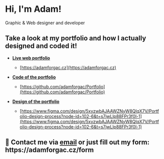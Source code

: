 <h1>Hi, I'm Adam!</h1>
<p>Graphic & Web designer and developer</p>

<h2>Take a look at my portfolio and how I actually designed and coded it!</h2>

- <b>[Live web portfolio](https://adamforgac.cz)</b>
  - [https://adamforgac.cz](https://adamforgac.cz)
 
- <b>[Code of the portfolio](https://github.com/adamforgac/Portfolio)</b>
  - [https://github.com/adamforgac/Portfolio](https://github.com/adamforgac/Portfolio)

- <b>[Design of the portfolio](https://github.com/adamforgac?tab=repositories)</b>
  - [https://www.figma.com/design/5xyzwbAJAAWZNyW8QIqX7V/Portfolio-design-process?node-id=102-6&t=s7jwLlp88FPr3f0l-1](https://www.figma.com/design/5xyzwbAJAAWZNyW8QIqX7V/Portfolio-design-process?node-id=102-6&t=s7jwLlp88FPr3f0l-1)


<h2> 🤳 Contact me via <a href="mailto:web@adamforgac.cz">email</a> or just fill out my form: https://adamforgac.cz/form</h2>
